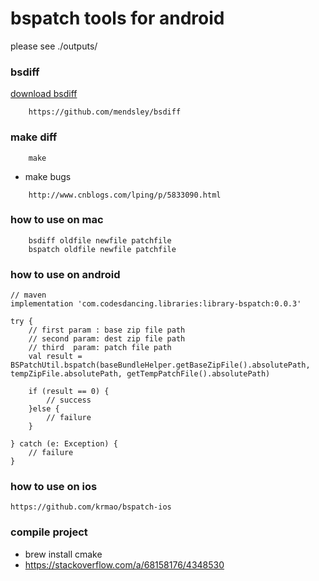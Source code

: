 # bspatch tools for android
please see ./outputs/

### bsdiff
[download bsdiff](http://www.daemonology.net/bsdiff/)
```
    https://github.com/mendsley/bsdiff
```

### make diff
```
    make
```

* make bugs
```
    http://www.cnblogs.com/lping/p/5833090.html
```

### how to use on mac
```
    bsdiff oldfile newfile patchfile
    bspatch oldfile newfile patchfile
```


### how to use on android
```
// maven
implementation 'com.codesdancing.libraries:library-bspatch:0.0.3'
```

```
try {
    // first param : base zip file path
    // second param: dest zip file path
    // third  param: patch file path
    val result = BSPatchUtil.bspatch(baseBundleHelper.getBaseZipFile().absolutePath, tempZipFile.absolutePath, getTempPatchFile().absolutePath)
    
    if (result == 0) {
        // success
    }else {
        // failure
    }
    
} catch (e: Exception) {
    // failure
}
```

### how to use on ios
```
https://github.com/krmao/bspatch-ios
```

### compile project
- brew install cmake
- https://stackoverflow.com/a/68158176/4348530
